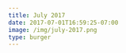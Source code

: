 ```yaml
---
title: July 2017
date: 2017-07-01T16:59:25-07:00
image: /img/july-2017.png
type: burger
---
```

<!-- test -->
